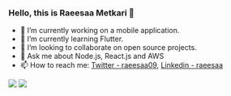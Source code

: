 ### Hello, this is Raeesaa Metkari 👋


- 🔭 I’m currently working on a mobile application.
- 🌱 I’m currently learning Flutter.
- 👯 I’m looking to collaborate on open source projects.
- 💬 Ask me about Node.js, React.js and AWS
- 📫 How to reach me: [Twitter - raeesaa09](https://twitter.com/raeesaa09), [Linkedin - raeesaa](https://www.linkedin.com/in/raeesaa/)


<img src="https://github-readme-stats.vercel.app/api/top-langs/?username=raeesaa&layout=compact&theme=radical">

<img src="https://github-readme-stats.vercel.app/api?username=raeesaa&show_icons=true&theme=radical">
